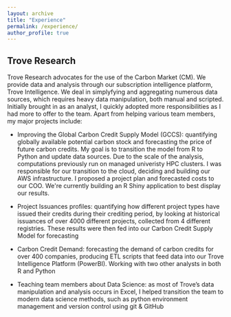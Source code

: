 ```yaml
---
layout: archive
title: "Experience"
permalink: /experience/
author_profile: true
---
```


## Trove Research 

Trove Research advocates for the use of the Carbon Market (CM). We provide data and analysis through our subscription intelligence platform, Trove Intelligence. We deal in simplyfying and aggregating numerous data sources, which requires heavy data manipulation, both manual and scripted. Initially brought in as an analyst, I quickly adopted more responsibilities as I had more to offer to the team. Apart from helping various team members, my major projects include:

- Improving the Global Carbon Credit Supply Model (GCCS): quantifying globally available potential carbon stock and forecasting the price of future carbon credits. My goal is to transition the model from R to Python and update data sources. Due to the scale of the analysis, computations previously run on managed univeristy HPC clusters. I was responsible for our transition to the cloud, deciding and building our AWS infrastructure.  I proposed a project plan and forecasted costs to our COO. We're currently building an R Shiny application to best display our results.

- Project Issuances profiles: quantifying how different project types have issued their credits during their crediting period, by looking at historical issuances of over 4000 different projects, collected from 4 different registries. These results were then fed into our Carbon Credit Supply Model for forecasting

- Carbon Credit Demand: forecasting the demand of carbon credits for over 400 companies, producing ETL scripts that feed data into our Trove Intelligence Platform (PowerBI). Working with two other analysts in both R and Python

- Teaching team members about Data Science: as most of Trove’s data manipulation and analysis occurs in Excel, I helped transition the team to modern data science methods, such as python environment management and version control using git & GitHub
